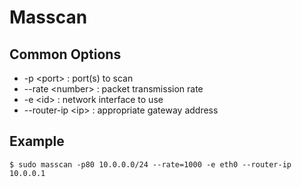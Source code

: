 # Masscan

## Common Options

* \-p \<port> : port(s) to scan
* \--rate \<number> : packet transmission rate
* \-e \<id> : network interface to use
* \--router-ip \<ip> : appropriate gateway address

## Example

```
$ sudo masscan -p80 10.0.0.0/24 --rate=1000 -e eth0 --router-ip 10.0.0.1
```
